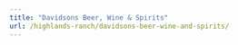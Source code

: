 ```yaml
---
title: "Davidsons Beer, Wine & Spirits"
url: /highlands-ranch/davidsons-beer-wine-and-spirits/
---
```

